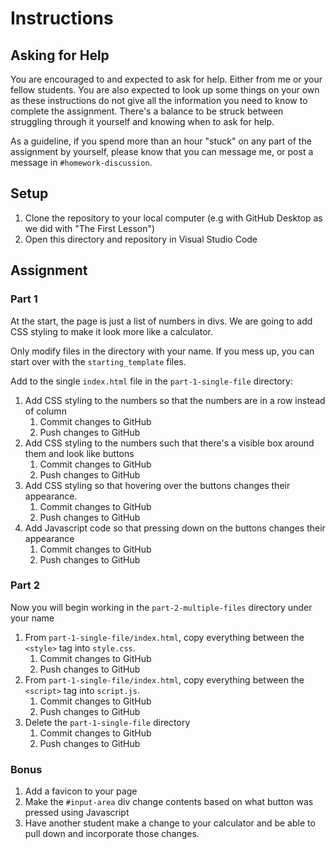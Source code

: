 # Instructions 

## Asking for Help

You are encouraged to and expected to ask for help. Either from me or your fellow students. You are also expected to look up some things on your own as these instructions do not give all the information you need to know to complete the assignment. There's a balance to be struck between struggling through it yourself and knowing when to ask for help. 

As a guideline, if you spend more than an hour "stuck" on any part of the assignment by yourself, please know that you can message me, or post a message in `#homework-discussion`.

## Setup

1. Clone the repository to your local computer (e.g with GitHub Desktop as we did with "The First Lesson")
2. Open this directory and repository in Visual Studio Code

## Assignment

### Part 1

At the start, the page is just a list of numbers in divs. We are going to add CSS styling to make it look more like a calculator.

Only modify files in the directory with your name. If you mess up, you can start over with the `starting_template` files. 

Add to the single `index.html` file in the `part-1-single-file` directory:

1. Add CSS styling to the numbers so that the numbers are in a row instead of column
   1. Commit changes to GitHub
   2. Push changes to GitHub
2. Add CSS styling to the numbers such that there's a visible box around them and look like buttons
   1. Commit changes to GitHub
   2. Push changes to GitHub
3. Add CSS styling so that hovering over the buttons changes their appearance.
   1. Commit changes to GitHub
   2. Push changes to GitHub
4. Add Javascript code so that pressing down on the buttons changes their appearance
   1. Commit changes to GitHub
   2. Push changes to GitHub

### Part 2

Now you will begin working in the `part-2-multiple-files` directory under your name

1. From `part-1-single-file/index.html`, copy everything between the `<style>` tag into `style.css`.
   1. Commit changes to GitHub
   2. Push changes to GitHub
2. From `part-1-single-file/index.html`, copy everything between the `<script>` tag into `script.js`.
   1. Commit changes to GitHub
   2. Push changes to GitHub
3. Delete the `part-1-single-file` directory
   1. Commit changes to GitHub
   2. Push changes to GitHub

### Bonus

1. Add a favicon to your page
2. Make the `#input-area` div change contents based on what button was pressed using Javascript
3. Have another student make a change to your calculator and be able to pull down and incorporate those changes. 